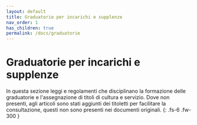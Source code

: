 ```yaml
---
layout: default
title: Graduatorie per incarichi e supplenze
nav_order: 1
has_children: true
permalink: /docs/graduatorie
---
```


# Graduatorie per incarichi e supplenze

In questa sezione leggi e regolamenti che disciplinano la formazione delle graduatorie e l'assegnazione di titoli di cultura e servizio.
Dove non presenti, agli articoli sono stati aggiunti dei titoletti per facilitare la consultazione, questi non sono presenti nei documenti originali.
{: .fs-6 .fw-300 }